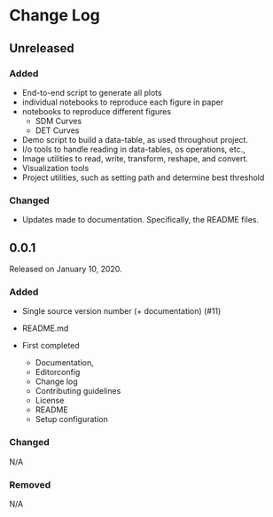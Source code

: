 # Change Log

## Unreleased

### Added

* End-to-end script to generate all plots
* individual notebooks to reproduce each figure in paper
* notebooks to reproduce different figures
  * SDM Curves
  * DET Curves
* Demo script to build a data-table, as used throughout project.
* I/o tools to handle reading in data-tables, os operations, etc.,
* Image utilities to read, write, transform, reshape, and convert.
* Visualization tools
* Project utilities, such as setting path and determine best threshold

### Changed

* Updates made to documentation. Specifically, the README files.

## 0.0.1

Released on January 10, 2020.

### Added

* Single source version number (+ documentation) (#11)
* README.md

* First completed
	- Documentation,
	- Editorconfig
	- Change log
	- Contributing guidelines
	- License
	- README
	- Setup configuration


### Changed
N/A

### Removed
N/A





